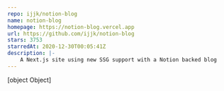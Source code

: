 ```yaml
---
repo: ijjk/notion-blog
name: notion-blog
homepage: https://notion-blog.vercel.app
url: https://github.com/ijjk/notion-blog
stars: 3753
starredAt: 2020-12-30T00:05:41Z
description: |-
    A Next.js site using new SSG support with a Notion backed blog
---
```


[object Object]
